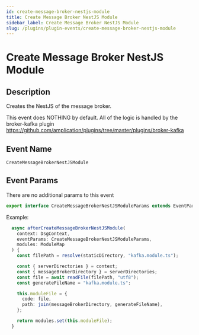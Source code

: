 ```yaml
---
id: create-message-broker-nestjs-module
title: Create Message Broker NestJS Module
sidebar_label: Create Message Broker NestJS Module
slug: /plugins/plugin-events/create-message-broker-nestjs-module
---
```


# Create Message Broker NestJS Module

## Description

Creates the NestJS of the message broker.

This event does NOTHING by default. All of the logic is handled by the broker-kafka plugin https://github.com/amplication/plugins/tree/master/plugins/broker-kafka

## Event Name

`CreateMessageBrokerNestJSModule`

## Event Params

There are no additional params to this event

```ts
export interface CreateMessageBrokerNestJSModuleParams extends EventParams {}
```

Example:

```ts
  async afterCreateMessageBrokerNestJSModule(
    context: DsgContext,
    eventParams: CreateMessageBrokerNestJSModuleParams,
    modules: ModuleMap
  ) {
    const filePath = resolve(staticDirectory, "kafka.module.ts");

    const { serverDirectories } = context;
    const { messageBrokerDirectory } = serverDirectories;
    const file = await readFile(filePath, "utf8");
    const generateFileName = "kafka.module.ts";

    this.moduleFile = {
      code: file,
      path: join(messageBrokerDirectory, generateFileName),
    };

    return modules.set(this.moduleFile);
  }
```
